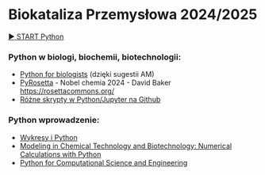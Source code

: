 # Biokataliza Przemysłowa 2024/2025


[:arrow_forward: START Python](http://mybinder.org/v2/gh/sbednarz/BiokatalizaPrzemyslowa2024-2025/main)



### Python w biologi, biochemii, biotechnologii:

* [Python for biologists](https://pythonforbiologists.com/) (dzięki sugestii AM)
* [PyRosetta](https://www.pyrosetta.org/) - Nobel chemia 2024 - David Baker https://rosettacommons.org/
* [Różne skrypty w Python/Jupyter na Github](https://github.com/search?l=Jupyter+Notebook&q=biotechnology&type=Repositories)


 ### Python wprowadzenie:
* [Wykresy i Python](https://github.com/sbednarz/wykresy)
* [Modeling in Chemical Technology and Biotechnology: Numerical Calculations with Python](https://github.com/sbednarz/modeling)
* [Python for Computational Science and Engineering](https://fangohr.github.io/introduction-to-python-for-computational-science-and-engineering/)

